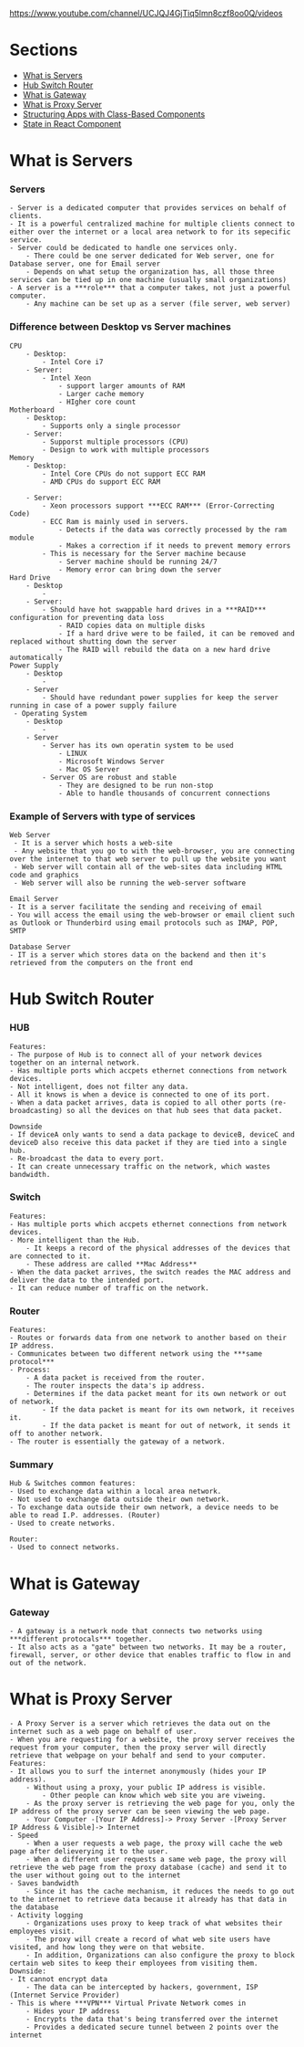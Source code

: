 https://www.youtube.com/channel/UCJQJ4GjTiq5lmn8czf8oo0Q/videos

# Sections
- [What is Servers]($what-is-servers)
- [Hub Switch Router](#hub-switch-router)
- [What is Gateway](#what-is-gateway)
- [What is Proxy Server](#what-is-proxy-server)
- [Structuring Apps with Class-Based Components](#structuring-apps-with-class-based-components)
- [State in React Component](#state-in-react-component)

# What is Servers

### Servers
    - Server is a dedicated computer that provides services on behalf of clients.
    - It is a powerful centralized machine for multiple clients connect to either over the internet or a local area network to for its sepecific service. 
    - Server could be dedicated to handle one services only. 
        - There could be one server dedicated for Web server, one for Database server, one for Email server
        - Depends on what setup the organization has, all those three services can be tied up in one machine (usually small organizations)
    - A server is a ***role*** that a computer takes, not just a powerful computer.
        - Any machine can be set up as a server (file server, web server)

### Difference between Desktop vs Server machines
    CPU
        - Desktop:
            - Intel Core i7
        - Server:
            - Intel Xeon
                - support larger amounts of RAM
                - Larger cache memory
                - HIgher core count
    Motherboard
        - Desktop:
            - Supports only a single processor
        - Server:
            - Supporst multiple processors (CPU)
            - Design to work with multiple processors
    Memory
        - Desktop:
            - Intel Core CPUs do not support ECC RAM
            - AMD CPUs do support ECC RAM

        - Server:
            - Xeon processors support ***ECC RAM*** (Error-Correcting Code)
            - ECC Ram is mainly used in servers.
                - Detects if the data was correctly processed by the ram module 
                - Makes a correction if it needs to prevent memory errors 
            - This is necessary for the Server machine because 
                - Server machine should be running 24/7
                - Memory error can bring down the server 
    Hard Drive
        - Desktop
            - 
        - Server:
            - Should have hot swappable hard drives in a ***RAID*** configuration for preventing data loss
                - RAID copies data on multiple disks
                - If a hard drive were to be failed, it can be removed and replaced without shutting down the server
                - The RAID will rebuild the data on a new hard drive automatically 
    Power Supply
        - Desktop
            - 
        - Server
            - Should have redundant power supplies for keep the server running in case of a power supply failure
     - Operating System
        - Desktop
            - 
        - Server
            - Server has its own operatin system to be used
                - LINUX
                - Microsoft Windows Server
                - Mac OS Server
            - Server OS are robust and stable
                - They are designed to be run non-stop
                - Able to handle thousands of concurrent connections

### Example of Servers with type of services
    Web Server
     - It is a server which hosts a web-site
     - Any website that you go to with the web-browser, you are connecting over the internet to that web server to pull up the website you want
     - Web server will contain all of the web-sites data including HTML code and graphics
     - Web server will also be running the web-server software

    Email Server
    - It is a server facilitate the sending and receiving of email
    - You will access the email using the web-browser or email client such as Outlook or Thunderbird using email protocols such as IMAP, POP, SMTP  

    Database Server
    - IT is a server which stores data on the backend and then it's retrieved from the computers on the front end
# Hub Switch Router

### HUB
	Features:
    - The purpose of Hub is to connect all of your network devices together on an internal network.
	- Has multiple ports which accpets ethernet connections from network devices.
	- Not intelligent, does not filter any data.
	- All it knows is when a device is connected to one of its port.
    - When a data packet arrives, data is copied to all other ports (re-broadcasting) so all the devices on that hub sees that data packet.

    Downside
    - If deviceA only wants to send a data package to deviceB, deviceC and deviceD also receive this data packet if they are tied into a single hub.
    - Re-broadcast the data to every port.
    - It can create unnecessary traffic on the network, which wastes bandwidth.

### Switch
    Features:
    - Has multiple ports which accpets ethernet connections from network devices.
    - More intelligent than the Hub.
        - It keeps a record of the physical addresses of the devices that are connected to it.
        - These address are called **Mac Address**
    - When the data packet arrives, the switch reades the MAC address and deliver the data to the intended port.
    - It can reduce number of traffic on the network.

### Router
    Features:
    - Routes or forwards data from one network to another based on their IP address.
    - Communicates between two different network using the ***same protocol***
    - Process:
        - A data packet is received from the router.
        - The router inspects the data's ip address.
        - Determines if the data packet meant for its own network or out of network.
            - If the data packet is meant for its own network, it receives it.
            - If the data packet is meant for out of network, it sends it off to another network.
    - The router is essentially the gateway of a network.

### Summary
    Hub & Switches common features:
    - Used to exchange data within a local area network.
    - Not used to exchange data outside their own network.
    - To exchange data outside their own network, a device needs to be able to read I.P. addresses. (Router)
    - Used to create networks.

    Router:
    - Used to connect networks.

# What is Gateway

### Gateway
    - A gateway is a network node that connects two networks using ***different protocals*** together.
    - It also acts as a "gate" between two networks. It may be a router, firewall, server, or other device that enables traffic to flow in and out of the network.
    

# What is Proxy Server
    - A Proxy Server is a server which retrieves the data out on the internet such as a web page on behalf of user. 
    - When you are requesting for a website, the proxy server receives the request from your computer, then the proxy server will directly retrieve that webpage on your behalf and send to your computer.
    Features:
    - It allows you to surf the internet anonymously (hides your IP address).
        - Without using a proxy, your public IP address is visible.
            - Other people can know which web site you are viweing.
        - As the proxy server is retrieving the web page for you, only the IP address of the proxy server can be seen viewing the web page.
        - Your Computer -[Your IP Address]-> Proxy Server -[Proxy Server IP Address & Visible]-> Internet
    - Speed
        - When a user requests a web page, the proxy will cache the web page after delieverying it to the user.
        - When a different user requests a same web page, the proxy will retrieve the web page from the proxy database (cache) and send it to the user without going out to the internet
    - Saves bandwidth
        - Since it has the cache mechanism, it reduces the needs to go out to the internet to retrieve data because it already has that data in the database
    - Activity logging
        - Organizations uses proxy to keep track of what websites their employees visit.
        - The proxy will create a record of what web site users have visited, and how long they were on that website.
        - In addition, Organizations can also configure the proxy to block certain web sites to keep their employees from visiting them.
    Downside:
    - It cannot encrypt data
        - The data can be intercepted by hackers, government, ISP (Internet Service Provider)
    - This is where ***VPN*** Virtual Private Network comes in
        - Hides your IP address
        - Encrypts the data that's being transferred over the internet
        - Provides a dedicated secure tunnel between 2 points over the internet